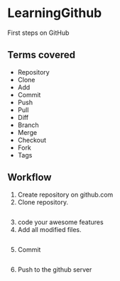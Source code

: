 # LearningGithub
First steps on GitHub

## Terms covered
* Repository
* Clone
* Add
* Commit
* Push
* Pull
* Diff
* Branch
* Merge
* Checkout
* Fork
* Tags

## Workflow

1) Create repository on github.com
2) Clone repository.
```git clone https://....

```

3) code your awesome features
4) Add all modified files.
```git add file1.txt file2.md file3.cs

```
5) Commit
```git commit -m"What I have done..."

```
6) Push to the github server
```git push

```
